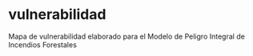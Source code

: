 # vulnerabilidad
Mapa de vulnerabilidad elaborado para el Modelo de Peligro Integral de Incendios Forestales
